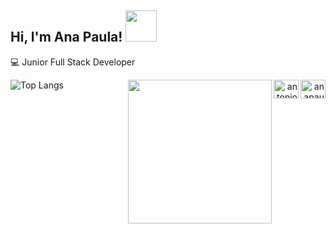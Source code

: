 <h2 > Hi, I'm Ana Paula! <img src="https://media.giphy.com/media/clM6fzkkgbAUU/giphy.gif" width="50"></h2>
💻 Junior Full Stack Developer
<p align="right">
<a href="https://instagram.com/anapaulacello" target="blank"><img align="right" src="https://raw.githubusercontent.com/rahuldkjain/github-profile-readme-generator/master/src/images/icons/Social/instagram.svg" alt="anapaulacello" height="30" width="40" /></a>
<a href="https://www.linkedin.com/in/ana-paula-morales-dulzaides-813645218/" target="blank"><img align="right" src="https://raw.githubusercontent.com/rahuldkjain/github-profile-readme-generator/master/src/images/icons/Social/linked-in-alt.svg" alt="antonio-rosales-martinez-925397213" height="30" width="40" /></a>


<img align='right' src="https://media.giphy.com/media/8lPQQ6UsC1uXllpa40/giphy.gif" width="230">




      
![Top Langs](https://github-readme-stats.vercel.app/api/top-langs/?username=anapaulacello&hide=TeX&layout=compact)




    
